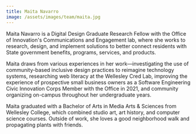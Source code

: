 ```yaml
---
title: Maita Navarro
image: /assets/images/team/maita.jpg
---
```


Maita Navarro is a Digital Design Graduate Research Fellow with the Office of Innovation's Communications and Engagement lab, where she works to research, design, and implement solutions to better connect residents with State government benefits, programs, services, and products.

Maita draws from various experiences in her work—investigating the use of community-based inclusive design practices to reimagine technology systems, researching web literacy at the Wellesley Cred Lab, improving the experience of prospective small business owners as a Software Engineering Civic Innovation Corps Member with the Office in 2021, and community organizing on-campus throughout her undergraduate years.

Maita graduated with a Bachelor of Arts in Media Arts & Sciences from Wellesley College, which combined studio art, art history, and computer science courses. Outside of work, she loves a good neighborhood walk and propagating plants with friends.
